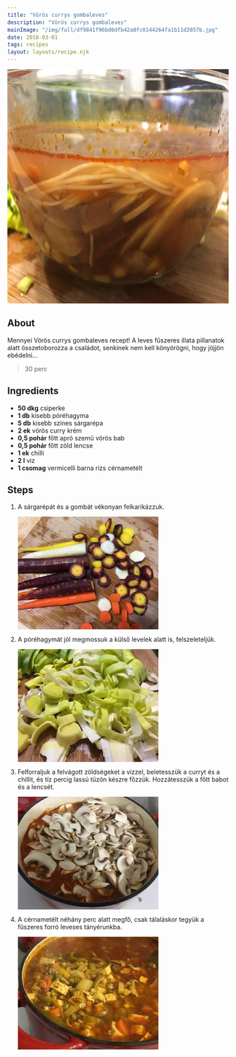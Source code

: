 ```yaml
---
title: "Vörös currys gombaleves"
description: "Vörös currys gombaleves"
mainImage: "/img/full/df9841f96bd0dfb42a8fc0144264fa1b11d2057b.jpg"
date: 2018-03-01
tags: recipes
layout: layouts/recipe.njk
---
```

                            
<p align="center"><a href="https://cookpad.com/hu/receptek/4506851-voros-currys-gombaleves" rel="Recipe source page"><img width="751" height="532" src="/img/full/df9841f96bd0dfb42a8fc0144264fa1b11d2057b.jpg"/></a></p>

## About
Mennyei Vörös currys gombaleves recept! A  leves fűszeres illata pillanatok alatt összetoborozza a családot, senkinek nem kell könyörögni, hogy jöjjön ebédelni... 

> 30 perc 

## Ingredients
* **50 dkg** csiperke
* **1 db** kisebb póréhagyma
* **5 db** kisebb szines sárgarépa
* **2 ek** vörös curry krém
* **0,5 pohár** főtt apró szemű vörös bab
* **0,5 pohár** főtt zöld lencse
* **1 ek** chilli
* **2 l** viz
* **1 csomag** vermicelli barna rizs cérnametélt

## Steps

1. A sárgarépát és a gombát vékonyan felkarikázzuk.
 
    <p><img width="320" height="256" align="left" src="/img/full/d48ba17f69a8a20103402be751160765727c1a31.jpg"/></p><div style="clear: both"/>

2. A póréhagymát jól megmossuk a külső levelek alatt is, felszeleteljük.
 
    <p><img width="320" height="256" align="left" src="/img/full/638e2644a8034adae4143aeebeeca2a5a5bd2545.jpg"/></p><div style="clear: both"/>

3. Felforraljuk a felvágott zöldségeket a vízzel, beletesszük a curryt és a chillit, és tíz percig lassú tűzön készre főzzük. Hozzátesszük a főtt babot és a lencsét.
 
    <p><img width="320" height="256" align="left" src="/img/full/63ec9cbf8dce8224384a10abae0eb3a711a56abf.jpg"/></p><div style="clear: both"/>

4. A cérnametélt néhány perc alatt megfő, csak tálaláskor tegyük a fűszeres forró leveses tányérunkba.
 
    <p><img width="320" height="256" align="left" src="/img/full/840a2dfdb3f2ab39fe129c5096d5f8bfa8a8c5cd.jpg"/></p><div style="clear: both"/>

